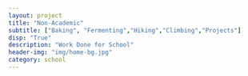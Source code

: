 ```yaml
---
layout: project
title: "Non-Academic"
subtitle: ["Baking", "Fermenting","Hiking","Climbing","Projects"]
disp: "True"
description: "Work Done for School"
header-img: "img/home-bg.jpg"
category: school
---
```


